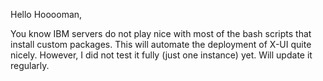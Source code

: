 Hello Hooooman,


You know IBM servers do not play nice with most of the bash scripts that install custom packages. This will automate the deployment of X-UI quite nicely. However, I did not test it fully (just one instance) yet.
Will update it regularly.
